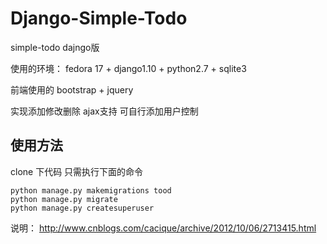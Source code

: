 Django-Simple-Todo
==================

simple-todo dajngo版

使用的环境： fedora 17 + django1.10 + python2.7 + sqlite3

前端使用的 bootstrap + jquery

实现添加修改删除 ajax支持 可自行添加用户控制

## 使用方法

clone 下代码 只需执行下面的命令

    python manage.py makemigrations tood
    python manage.py migrate
    python manage.py createsuperuser

说明： http://www.cnblogs.com/cacique/archive/2012/10/06/2713415.html
